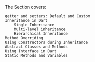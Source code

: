 The Section covers:
    
    getter and setters: Default and Custom
    Inheritance in Dart
        Single Inheritance
        Multi-level inheritance
        Hierarchical Inheritance
    Method Overriding
    Using Constructors during Inheritance
    Abstract Classes and Methods
    Using Interface in Dart
    Static Methods and Variables
